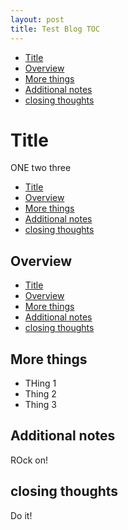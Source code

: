 ```yaml
---
layout: post
title: Test Blog TOC
---
```


* [Title](#Title)
* [Overview](#Overview)
* [More things](#More-things)
* [Additional notes](#Additional-notes)
* [closing thoughts](#closing-thoughts)
<a id="Title"></a>
# Title

ONE two three
* [Title](#Title)
* [Overview](#Overview)
* [More things](#More-things)
* [Additional notes](#Additional-notes)
* [closing thoughts](#closing-thoughts)
<a id="Overview"></a>
## Overview

* [Title](#Title)
* [Overview](#Overview)
* [More things](#More-things)
* [Additional notes](#Additional-notes)
* [closing thoughts](#closing-thoughts)



<a id="More-things"></a>
## More things

* THing 1
* Thing 2
* Thing 3

<a id="Additional-notes"></a>
## Additional notes

ROck on!

<a id="closing-thoughts"></a>
## closing thoughts

Do it!


